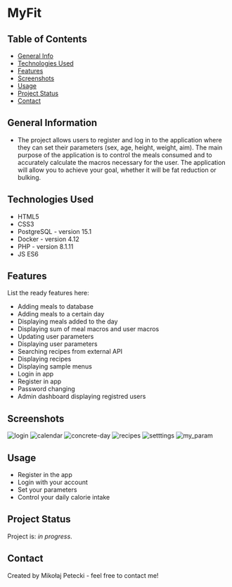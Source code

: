 # MyFit

## Table of Contents
* [General Info](#general-information)
* [Technologies Used](#technologies-used)
* [Features](#features)
* [Screenshots](#screenshots)
* [Usage](#usage)
* [Project Status](#project-status)
* [Contact](#contact)
<!-- * [License](#license) -->

## General Information
- The project allows users to register and log in to the application where they can set their parameters (sex, age, height, weight, aim). The main purpose of the application is to control the meals consumed and to accurately calculate the macros necessary for the user. The application will allow you to achieve your goal, whether it will be fat reduction or bulking.
<!-- You don't have to answer all the questions - just the ones relevant to your project. -->


## Technologies Used
- HTML5
- CSS3
- PostgreSQL - version 15.1
- Docker - version 4.12
- PHP - version 8.1.11
- JS ES6


## Features
List the ready features here:
- Adding meals to database
- Adding meals to a certain day
- Displaying meals added to the day
- Displaying sum of meal macros and user macros
- Updating user parameters
- Displaying user parameters
- Searching recipes from external API
- Displaying recipes
- Displaying sample menus
- Login in app
- Register in app
- Password changing
- Admin dashboard displaying registred users

## Screenshots
![login](https://user-images.githubusercontent.com/91915476/213835596-f69a5847-0051-42ad-8364-903cc4fce9e6.png)
![calendar](https://user-images.githubusercontent.com/91915476/213835613-0bb8cfce-280f-4592-96a0-8bbac8eba5b5.png)
![concrete-day](https://user-images.githubusercontent.com/91915476/213835625-2b12e744-683d-463e-8333-dd737710f10d.png)
![recipes](https://user-images.githubusercontent.com/91915476/213835630-6387338f-ef05-43ef-9656-5b98e9871b14.png)
![setttings](https://user-images.githubusercontent.com/91915476/213835634-adbd43b0-30d1-4aaa-8250-5c39f3a75e31.png)
![my_param](https://user-images.githubusercontent.com/91915476/213835640-7acf6f79-9fc5-4ca0-b0cb-6be9bcab43c3.png)
<!-- If you have screenshots you'd like to share, include them here. -->

## Usage
- Register in the app
- Login with your account
- Set your parameters
- Control your daily calorie intake


## Project Status
Project is: _in progress_.

## Contact
Created by Mikołaj Petecki - feel free to contact me!
